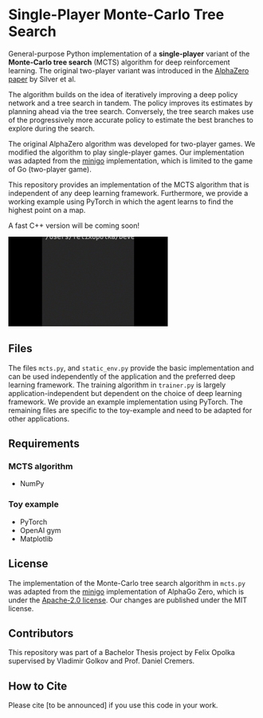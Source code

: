 # Single-Player Monte-Carlo Tree Search

General-purpose Python implementation of a **single-player** variant of the **Monte-Carlo tree search** (MCTS) algorithm for deep reinforcement learning. The original two-player variant was introduced in the [AlphaZero paper](https://arxiv.org/abs/1712.01815) by Silver et al.

The algorithm builds on the idea of iteratively improving a deep policy network and a tree search in tandem. The policy improves its estimates by planning ahead via the tree search. Conversely, the tree search makes use of the progressively more accurate policy to estimate the best branches to explore during the search.

The original AlphaZero algorithm was developed for two-player games. We modified the algorithm to play single-player games. Our implementation was adapted from the [minigo](https://github.com/tensorflow/minigo) implementation, which is limited to the game of Go (two-player game).

This repository provides an implementation of the MCTS algorithm that is independent of any deep learning framework. Furthermore, we provide a working example using PyTorch in which the agent learns to find the highest point on a map.

A fast C++ version will be coming soon!

![](HillClimbing.gif)


## Files

The files `mcts.py`, and `static_env.py` provide the basic implementation and can be used independently of the application and the preferred deep learning framework. The training algorithm in `trainer.py` is largely application-independent but dependent on the choice of deep learning framework. We provide an example implementation using PyTorch. The remaining files are specific to the toy-example and need to be adapted for other applications.

## Requirements

### MCTS algorithm

* NumPy

### Toy example

* PyTorch
* OpenAI gym
* Matplotlib

## License

The implementation of the Monte-Carlo tree search algorithm in `mcts.py` was adapted from the [minigo](https://github.com/tensorflow/minigo) implementation of AlphaGo Zero, which is under the [Apache-2.0 license](https://github.com/FelixOpolka/Single-Player-MCTS/blob/master/minigo-license). Our changes are published under the MIT license.

## Contributors

This repository was part of a Bachelor Thesis project by Felix Opolka supervised by Vladimir Golkov and Prof. Daniel Cremers. 

## How to Cite

Please cite [to be announced] if you use this code in your work.
